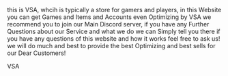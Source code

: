 this is VSA, whcih is typically a store for gamers and players, in this Website you can get Games and Items and Accounts even Optimizing by VSA
we recommend you to join our Main Discord server, if you have any Further Questions about our Service and what we do we can Simply tell you there
if you have any questions of this website and how it works feel free to ask us!
we will do much and best to provide the best Optimizing and best sells for our Dear Customers!

VSA
